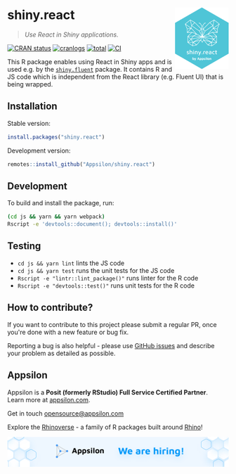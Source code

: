 # shiny.react <a href="https://appsilon.github.io/shiny.react/"><img src="man/figures/shiny-react.png" align="right" alt="shiny.react logo" style="height: 140px;"></a>

> _Use React in Shiny applications._

<!-- badges: start -->
[![CRAN
status](https://www.r-pkg.org/badges/version/shiny.react)](https://cran.r-project.org/package=shiny.react)
[![cranlogs](https://cranlogs.r-pkg.org/badges/shiny.react)](https://CRAN.R-project.org/package=shiny.react)
[![total](https://cranlogs.r-pkg.org/badges/grand-total/shiny.react)](https://CRAN.R-project.org/package=shiny.react)
[![CI](https://github.com/Appsilon/shiny.react/actions/workflows/ci.yaml/badge.svg)](https://github.com/Appsilon/shiny.react/actions/workflows/ci.yaml)
<!-- badges: end -->

This R package enables using React in Shiny apps and is used e.g. by the [`shiny.fluent`](https://appsilon.github.io/shiny.fluent/) package.
It contains R and JS code which is independent from the React library (e.g. Fluent UI) that is being wrapped.

## Installation

Stable version:

```r
install.packages("shiny.react")
```

Development version:

```r
remotes::install_github("Appsilon/shiny.react")
```

## Development

To build and install the package, run:
```sh
(cd js && yarn && yarn webpack)
Rscript -e 'devtools::document(); devtools::install()'
```

## Testing

* `cd js && yarn lint` lints the JS code
* `cd js && yarn test` runs the unit tests for the JS code
* `Rscript -e "lintr::lint_package()"` runs linter for the R code
* `Rscript -e "devtools::test()"` runs unit tests for the R code

## How to contribute?

If you want to contribute to this project please submit a regular PR, once you're done with a new feature or bug fix.

Reporting a bug is also helpful - please use [GitHub issues](https://github.com/Appsilon/shiny.react/issues) and describe your problem as detailed as possible.

## Appsilon

<img src="https://avatars0.githubusercontent.com/u/6096772" align="right" alt="" width="6%" />

Appsilon is a **Posit (formerly RStudio) Full Service Certified Partner**.<br/>
Learn more at [appsilon.com](https://appsilon.com).

Get in touch [opensource@appsilon.com](mailto:opensource@appsilon.com)

Explore the [Rhinoverse](https://rhinoverse.dev) - a family of R packages built around [Rhino](https://appsilon.github.io/rhino/)!

<a href = "https://appsilon.com/careers/" target="_blank"><img src="https://raw.githubusercontent.com/Appsilon/website-cdn/gh-pages/WeAreHiring1.png" alt="We are hiring!"/></a>
